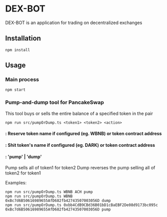 # DEX-BOT

DEX-BOT is an application for trading on decentralized exchanges

## Installation

```shell
npm install
```

## Usage

### Main process

```shell
npm start
```

### Pump-and-dump tool for PancakeSwap

This tool buys or sells the entire balance of a specified token in the pair

```shell
npm run src/pumpOrDump.ts <token1> <token2> <action>
```

#### <token1>: Reserve token name if configured (eg. WBNB) or token contract address
#### <token2>: Shit token's name if configured (eg. DARK) or token contract address
#### <action>: 'pump' | 'dump'
Pump sells all of token1 for token2
Dump reverses the pump selling all of token2 for token1

Examples:

```shell
npm run src/pumpOrDump.ts WBNB ACH pump
npm run src/pumpOrDump.ts WBNB 0xBc7d6B50616989655AfD682fb42743507003056D dump
npm run src/pumpOrDump.ts 0xbb4CdB9CBd36B01bD1cBaEBF2De08d9173bc095c 0xBc7d6B50616989655AfD682fb42743507003056D pump
```
